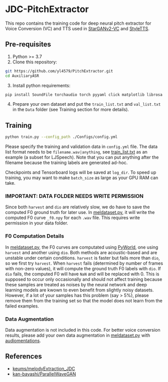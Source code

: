 # JDC-PitchExtractor
This repo contains the training code for deep neural pitch extractor for Voice Conversion (VC) and TTS used in [StarGANv2-VC](https://github.com/yl4579/StarGANv2-VC) and [StyleTTS](https://github.com/yl4579/StyleTTS). 

## Pre-requisites
1. Python >= 3.7
2. Clone this repository:
```bash
git https://github.com/yl4579/PitchExtractor.git
cd AuxiliaryASR
```
3. Install python requirements: 
```bash
pip install SoundFile torchaudio torch pyyaml click matplotlib librosa pyworld
```
4. Prepare your own dataset and put the `train_list.txt` and `val_list.txt` in the `Data` folder (see Training section for more details).

## Training
```bash
python train.py --config_path ./Configs/config.yml
```
Please specify the training and validation data in `config.yml` file. The data list format needs to be `filename.wav|anything`, see [train_list.txt](https://github.com/yl4579/StarGANv2-VC/blob/main/Data/train_list.txt) as an example (a subset for LJSpeech). Note that you can put anything after the filename because the training labels are generated ad-hoc.

Checkpoints and Tensorboard logs will be saved at `log_dir`. To speed up training, you may want to make `batch_size` as large as your GPU RAM can take. 

### IMPORTANT: DATA FOLDER NEEDS WRITE PERMISSION
Since both `harvest` and `dio` are relatively slow, we do have to save the computed F0 ground truth for later use. In [meldataset.py](https://github.com/yl4579/PitchExtractor/blob/main/meldataset.py#L77-L89), it will write the computed F0 curve `_f0.npy` for each `.wav` file. This requires write permission in your data folder. 

### F0 Computation Details
In [meldataset.py](https://github.com/yl4579/PitchExtractor/blob/main/meldataset.py#L83-L87), the F0 curves are computated using [PyWorld](https://github.com/JeremyCCHsu/Python-Wrapper-for-World-Vocoder), one using `harvest` and another using `dio`. Both methods are acoustic-based and are unstable under certain conditions. `harvest` is faster but fails more than `dio`, so we first try `harvest`. When `harvest` fails (determined by number of frames with non-zero values), it will compute the ground truth F0 labels with `dio`. If `dio` fails, the computed F0 will have `NaN` and will be replaced with 0. This is supposed to occur only occasionally and should not affect training because these samples are treated as noises by the neural network and deep learning models are kwown to even benefit from slightly noisy datasets. However, if a lot of your samples has this problem (say > 5%), please remove them from the training set so that the model does not learn from the failed examples. 

### Data Augmentation
Data augmentation is not included in this code. For better voice conversion results, please add your own data augmentation in [meldataset.py](https://github.com/yl4579/PitchExtractor/blob/main/meldataset.py) with [audiomentations](https://github.com/iver56/audiomentations).

## References
- [keums/melodyExtraction_JDC](https://github.com/keums/melodyExtraction_JDC)
- [kan-bayashi/ParallelWaveGAN](https://github.com/kan-bayashi/ParallelWaveGAN)
